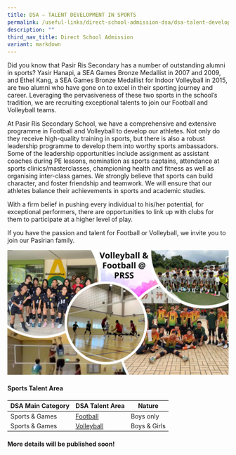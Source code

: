 ```yaml
---
title: DSA – TALENT DEVELOPMENT IN SPORTS
permalink: /useful-links/direct-school-admission-dsa/dsa-talent-development-in-sports/
description: ""
third_nav_title: Direct School Admission
variant: markdown
---
```

Did you know that Pasir Ris Secondary has a number of outstanding alumni in sports? Yasir Hanapi, a SEA Games Bronze Medallist in 2007 and 2009, and Ethel Kang, a SEA Games Bronze Medallist for Indoor Volleyball in 2015, are two alumni who have gone on to excel in their sporting journey and career. Leveraging the pervasiveness of these two sports in the school’s tradition, we are recruiting exceptional talents to join our Football and Volleyball teams.

At Pasir Ris Secondary School, we have a comprehensive and extensive programme in Football and Volleyball to develop our athletes. Not only do they receive high-quality training in sports, but there is also a robust leadership programme to develop them into worthy sports ambassadors. Some of the leadership opportunities include assignment as assistant coaches during PE lessons, nomination as sports captains, attendance at sports clinics/masterclasses, championing health and fitness as well as organising inter-class games. We strongly believe that sports can build character, and foster friendship and teamwork. We will ensure that our athletes balance their achievements in sports and academic studies.

With a firm belief in pushing every individual to his/her potential, for exceptional performers, there are opportunities to link up with clubs for them to participate at a higher level of play.

If you have the passion and talent for Football or Volleyball, we invite you to join our Pasirian family.

![](/images/DSA/DSA_Pic.jpg)

#### **Sports Talent Area**

| DSA Main Category | DSA Talent Area |  Nature |
| -------- | -------- | -------- |
| Sports &amp; Games  | <a href="/cca/Sports-and-Games/Football/">Football </a> | Boys only |
|Sports &amp; Games|<a href="/cca/Sports-and-Games/Volleyball/">Volleyball </a>|Boys &amp; Girls|


#### More details will be published soon!